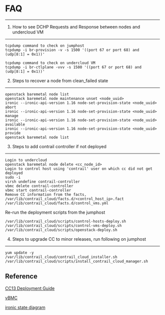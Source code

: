# FAQ
------

1. How to see DCHP Requests and Response between nodes and undercloud VM
--------------------------------------------------------------------------
```
tcpdump command to check on jumphost
tcpdump -i br-provision -v -s 1500 '((port 67 or port 68) and (udp[8:1] = 0x1))'
```
```
tcpdump command to check on undercloud VM
tcpdump -i br-ctlplane -vvv -s 1500 '((port 67 or port 68) and (udp[8:1] = 0x1))'
```

2. Steps to recover a node from clean_failed state
--------------------------------------------------
```
openstack baremetal node list
openstack baremetal node maintenance unset <node_uuid> 
ironic --ironic-api-version 1.16 node-set-provision-state <node_uuid> abort
ironic --ironic-api-version 1.16 node-set-provision-state <node_uuid> manage
ironic --ironic-api-version 1.16 node-set-provision-state <node_uuid> available
ironic --ironic-api-version 1.16 node-set-provision-state <node_uuid> provide
openstack baremetal node list
```

3. Steps to add contrail controller if not deployed 
---------------------------------------------------------------------
```
Login to undercloud
openstack baremetal node delete <cc_node_id>
Login to control host using 'contrail' user on which cc did not get deployed
sudo -i
virsh undefine contrail-controller 
vbmc delete contrail-controller
vbmc start contrail-controller
Remove CC information from the facts,
/var/lib/contrail_cloud/facts.d/<control_host_ip>.fact
/var/lib/contrail_cloud/facts.d/control_vms.yml
```
Re-run the deployment scripts from the jumphost
```
/var/lib/contrail_cloud/scripts/control-hosts-deploy.sh 
/var/lib/contrail_cloud/scripts/control-vms-deploy.sh 
/var/lib/contrail_cloud/scripts/openstack-deploy.sh 
```

4. Steps to upgrade CC to minor releases, run following on jumphost
---------------------------------------------------------------------
```
yum update -y
/var/lib/contrail_cloud/contrail_cloud_installer.sh
/var/lib/contrail_cloud/scripts/install_contrail_cloud_manager.sh
```


## Reference
[CC13 Deployment Guide](https://www.juniper.net/documentation/en_US/contrail5.0/information-products/pathway-pages/contrail-cloud-deployment-guide-13.0.pdf)

[vBMC](https://docs.openstack.org/tripleo-docs/latest/install/environments/virtualbmc.html)

[ironic state diagram](https://docs.openstack.org/ironic/pike/_images/states.svg)
